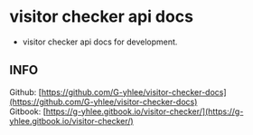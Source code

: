 # visitor checker api docs

* visitor checker api docs for development.

## INFO
Github: [https://github.com/G-yhlee/visitor-checker-docs](https://github.com/G-yhlee/visitor-checker-docs)  
Gitbook: [https://g-yhlee.gitbook.io/visitor-checker/](https://g-yhlee.gitbook.io/visitor-checker/)



